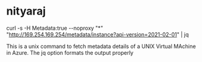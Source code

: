 # nityaraj
curl -s -H Metadata:true --noproxy "*" "http://169.254.169.254/metadata/instance?api-version=2021-02-01" | jq

This is a unix command to fetch metadata details of a UNIX Virtual MAchine in Azure. 
The jq option formats the output properly
